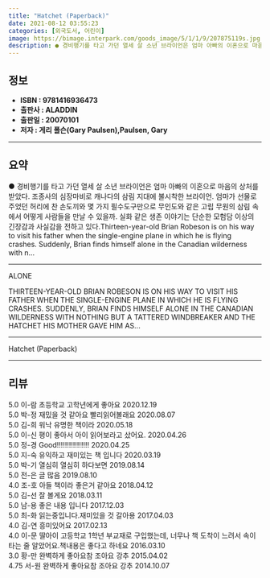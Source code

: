 ```yaml
---
title: "Hatchet (Paperback)"
date: 2021-08-12 03:55:23
categories: [외국도서, 어린이]
image: https://bimage.interpark.com/goods_image/5/1/1/9/207875119s.jpg
description: ● 경비행기를 타고 가던 열세 살 소년 브라이언은 엄마 아빠의 이혼으로 마음의 상처를 받았다. 조종사의 심장마비로 캐나다의 삼림 지대에 불시착한 브라이언. 엄마가 선물로 주었던 허리에 찬 손도끼와 몇 가지 필수도구만으로 무인도와 같은 고립 무원의 삼림 속에서 어떻게 사람들을 만날 수
---
```


## **정보**

- **ISBN : 9781416936473**
- **출판사 : ALADDIN**
- **출판일 : 20070101**
- **저자 : 게리 폴슨(Gary Paulsen),Paulsen, Gary**

------



## **요약**

●  경비행기를 타고 가던 열세 살 소년 브라이언은 엄마 아빠의 이혼으로 마음의 상처를 받았다. 조종사의 심장마비로 캐나다의 삼림 지대에 불시착한 브라이언. 엄마가 선물로 주었던 허리에 찬 손도끼와 몇 가지 필수도구만으로 무인도와 같은 고립 무원의 삼림 속에서 어떻게 사람들을 만날 수 있을까. 실화 같은 생존 이야기는 단순한 모험담 이상의 긴장감과 사실감을 전하고 있다.Thirteen-year-old Brian Robeson is on his way to visit his father when the single-engine plane in which he is flying crashes. Suddenly, Brian finds himself alone in the Canadian wilderness with n...

------

ALONE

THIRTEEN-YEAR-OLD BRIAN ROBESON IS ON HIS WAY TO VISIT HIS FATHER WHEN THE SINGLE-ENGINE PLANE IN WHICH HE IS FLYING CRASHES. SUDDENLY, BRIAN FINDS HIMSELF ALONE IN THE CANADIAN WILDERNESS WITH NOTHING BUT A TATTERED WINDBREAKER AND THE HATCHET HIS MOTHER GAVE HIM AS... 

------


Hatchet (Paperback) 

------


## **리뷰** 

5.0 이-람 초등학교 고학년에게 좋아요 2020.12.19 <br/>5.0 박-정 재밌을 것 같아요 빨리읽어볼래요 2020.08.07 <br/>5.0 김-희 워낙 유명한 책이라 2020.05.18 <br/>5.0 이-신 평이 좋아서 아이 읽어보라고 샀어요. 2020.04.26 <br/>5.0 정-경 Good!!!!!!!!!!!!!!!! 2020.04.25 <br/>5.0 지-숙 유익하고 재미있는 책 입니다 2020.03.19 <br/>5.0 박-기 열심히 열심히 하다보면 2019.08.14 <br/>5.0 전-은 글 많음 2019.08.10 <br/>4.0 조-호 아들 책이라
좋은거 같아요 2018.04.12 <br/>5.0 김-선 잘 볼게요 2018.03.11 <br/>5.0 남-용 좋은 내용 입니다 2017.12.03 <br/>5.0 최-화 읽는중입니다.재미있을 것 갈아용 2017.04.03 <br/>4.0 김-연 흥미있어요 2017.02.13 <br/>4.0 이-문 딸아이 고등학교 1학년 부교재로 구입했는데, 너무나 책 도착이 느려서 속이 타는 줄 알았어요.책내용은 좋다고 하네요 2016.03.10 <br/>3.0 황-만 완벽하게 좋아요참 조아요 강추 2015.04.02 <br/>4.75 서-원 완벽하게 좋아요참 조아요 강추 2014.10.07 <br/>